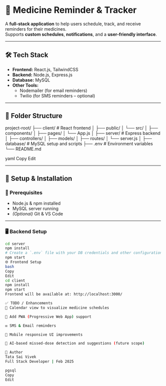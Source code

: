 # 💊 Medicine Reminder & Tracker

A **full-stack application** to help users schedule, track, and receive reminders for their medicines.  
Supports **custom schedules**, **notifications**, and a **user-friendly interface**.

---

## 🛠 Tech Stack
- **Frontend:** React.js, TailwindCSS  
- **Backend:** Node.js, Express.js  
- **Database:** MySQL  
- **Other Tools:**  
  - Nodemailer (for email reminders)  
  - Twilio (for SMS reminders – optional)  

---

## 📂 Folder Structure
project-root/
├── client/ # React frontend
│ ├── public/
│ └── src/
│ ├── components/
│ ├── pages/
│ └── App.js
│
├── server/ # Express backend
│ ├── controllers/
│ ├── models/
│ ├── routes/
│ └── server.js
│
├── database/ # MySQL setup and scripts
├── .env # Environment variables
└── README.md

yaml
Copy
Edit

---

## 🧪 Setup & Installation

### 🔧 Prerequisites
- Node.js & npm installed  
- MySQL server running  
- *(Optional)* Git & VS Code  

---

### 🖥 Backend Setup
```bash
cd server
npm install
# Create a `.env` file with your DB credentials and other configuration
npm start
🌐 Frontend Setup
bash
Copy
Edit
cd client
npm install
npm start
Frontend will be available at: http://localhost:3000/

✅ TODO / Enhancements
📅 Calendar view to visualize medicine schedules

📲 Add PWA (Progressive Web App) support

✉️ SMS & Email reminders

📱 Mobile responsive UI improvements

🧠 AI-based missed-dose detection and suggestions (future scope)

🙌 Author
Tata Sai Vivek
Full Stack Developer | Feb 2025

pgsql
Copy
Edit
